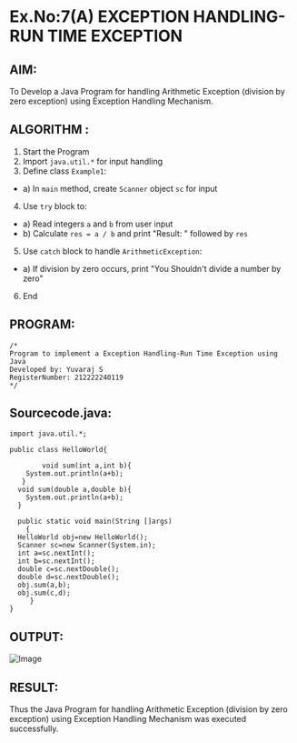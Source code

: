 # Ex.No:7(A) EXCEPTION HANDLING-RUN TIME EXCEPTION
## AIM:
  To Develop a Java Program for handling Arithmetic Exception (division by zero exception) using Exception Handling Mechanism.

## ALGORITHM :
1.  Start the Program
2.	Import `java.util.*` for input handling
3.	Define class `Example1`:
-	a) In `main` method, create `Scanner` object `sc` for input
4.	Use `try` block to:
-	a) Read integers `a` and `b` from user input
-	b) Calculate `res = a / b` and print "Result: " followed by `res`
5.	Use `catch` block to handle `ArithmeticException`:
-	a) If division by zero occurs, print "You Shouldn't divide a number by zero"
6.	End







## PROGRAM:
 ```
/*
Program to implement a Exception Handling-Run Time Exception using Java
Developed by: Yuvaraj S
RegisterNumber: 212222240119
*/
```

## Sourcecode.java:

```
import java.util.*;

public class HelloWorld{

        void sum(int a,int b){
    System.out.println(a+b);
   }
  void sum(double a,double b){
    System.out.println(a+b);
  }

  public static void main(String []args)
    {
  HelloWorld obj=new HelloWorld();
  Scanner sc=new Scanner(System.in);
  int a=sc.nextInt();
  int b=sc.nextInt();
  double c=sc.nextDouble();
  double d=sc.nextDouble();
  obj.sum(a,b);
  obj.sum(c,d);
     }
}
```
## OUTPUT:

![Image](https://github.com/user-attachments/assets/3d5e4e80-85d4-43cf-970b-668e4a09adf3)

## RESULT:
Thus the Java Program for handling Arithmetic Exception (division by zero exception) using Exception Handling Mechanism was executed successfully.

